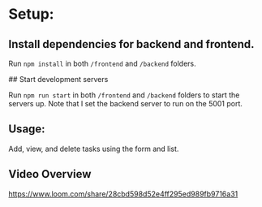 # Setup:

## Install dependencies for backend and frontend.

Run ``` npm install ``` in both ```/frontend``` and ```/backend``` folders.

## Start development servers

Run ``` npm run start ``` in both ``` /frontend ``` and ``` /backend ``` folders to start the servers up. Note that I set the backend server to run on the 5001 port.

## Usage:

Add, view, and delete tasks using the form and list.

## Video Overview

https://www.loom.com/share/28cbd598d52e4ff295ed989fb9716a31